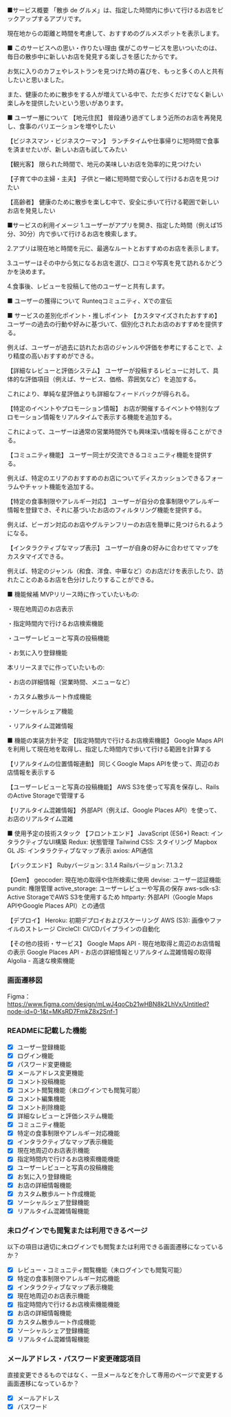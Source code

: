■サービス概要
「散歩 de グルメ」は、指定した時間内に歩いて行けるお店をピックアップするアプリです。

現在地からの距離と時間を考慮して、おすすめのグルメスポットを表示します。

■ このサービスへの思い・作りたい理由
僕がこのサービスを思いついたのは、毎日の散歩中に新しいお店を発見する楽しさを感じたからです。

お気に入りのカフェやレストランを見つけた時の喜びを、もっと多くの人と共有したいと思いました。

また、健康のために散歩をする人が増えている中で、ただ歩くだけでなく新しい楽しみを提供したいという思いがあります。

■ ユーザー層について
【地元住民】
普段通り過ぎてしまう近所のお店を再発見し、食事のバリエーションを増やしたい

【ビジネスマン・ビジネスウーマン】
ランチタイムや仕事帰りに短時間で食事を済ませたいが、新しいお店も試してみたい

【観光客】
限られた時間で、地元の美味しいお店を効率的に見つけたい

【子育て中の主婦・主夫】
子供と一緒に短時間で安心して行けるお店を見つけたい

【高齢者】
健康のために散歩を楽しむ中で、安全に歩いて行ける範囲で新しいお店を発見したい

■サービスの利用イメージ
1.ユーザーがアプリを開き、指定した時間（例えば15分、30分）内で歩いて行けるお店を検索します。

2.アプリは現在地と時間を元に、最適なルートとおすすめのお店を表示します。

3.ユーザーはその中から気になるお店を選び、口コミや写真を見て訪れるかどうかを決めます。

4.食事後、レビューを投稿して他のユーザーと共有します。

■ ユーザーの獲得について
Runteqコミュニティ、Xでの宣伝

■ サービスの差別化ポイント・推しポイント
【カスタマイズされたおすすめ】
ユーザーの過去の行動や好みに基づいて、個別化されたお店のおすすめを提供する。

例えば、ユーザーが過去に訪れたお店のジャンルや評価を参考にすることで、より精度の高いおすすめができる。

【詳細なレビューと評価システム】
ユーザーが投稿するレビューに対して、具体的な評価項目（例えば、サービス、価格、雰囲気など）を追加する。

これにより、単純な星評価よりも詳細なフィードバックが得られる。

【特定のイベントやプロモーション情報】
お店が開催するイベントや特別なプロモーション情報をリアルタイムで表示する機能を追加する。

これによって、ユーザーは通常の営業時間外でも興味深い情報を得ることができる。

【コミュニティ機能】
ユーザー同士が交流できるコミュニティ機能を提供する。

例えば、特定のエリアのおすすめのお店についてディスカッションできるフォーラムやチャット機能を追加する。

【特定の食事制限やアレルギー対応】
ユーザーが自分の食事制限やアレルギー情報を登録でき、それに基づいたお店のフィルタリング機能を提供する。

例えば、ビーガン対応のお店やグルテンフリーのお店を簡単に見つけられるようになる。

【インタラクティブなマップ表示】
ユーザーが自身の好みに合わせてマップをカスタマイズできる。

例えば、特定のジャンル（和食、洋食、中華など）のお店だけを表示したり、訪れたことのあるお店を色分けしたりすることができる。

■ 機能候補
MVPリリース時に作っていたいもの:

・現在地周辺のお店表示

・指定時間内で行けるお店検索機能

・ユーザーレビューと写真の投稿機能

・お気に入り登録機能


本リリースまでに作っていたいもの:

・お店の詳細情報（営業時間、メニューなど）

・カスタム散歩ルート作成機能

・ソーシャルシェア機能

・リアルタイム混雑情報

■ 機能の実装方針予定
【指定時間内で行けるお店検索機能】
Google Maps APIを利用して現在地を取得し、指定した時間内で歩いて行ける範囲を計算する

【リアルタイムの位置情報連動】
同じくGoogle Maps APIを使って、周辺のお店情報を表示する

【ユーザーレビューと写真の投稿機能】
AWS S3を使って写真を保存し、RailsのActive Storageで管理する

【リアルタイム混雑情報】
外部API（例えば、Google Places API）を使って、お店のリアルタイム混雑

■ 使用予定の技術スタック
【フロントエンド】
JavaScript (ES6+)
React: インタラクティブなUI構築
Redux: 状態管理
Tailwind CSS: スタイリング
Mapbox GL JS: インタラクティブなマップ表示
axios: API通信

【バックエンド】
Rubyバージョン: 3.1.4
Railsバージョン: 7.1.3.2

【Gem】
geocoder: 現在地の取得や住所検索に使用
devise: ユーザー認証機能
pundit: 権限管理
active_storage: ユーザーレビューや写真の保存
aws-sdk-s3: Active StorageでAWS S3を使用するため
httparty: 外部API（Google Maps APIやGoogle Places API）との通信

【デプロイ】
Heroku: 初期デプロイおよびスケーリング
AWS (S3): 画像やファイルのストレージ
CircleCI: CI/CDパイプラインの自動化

【その他の技術・サービス】
Google Maps API - 現在地取得と周辺のお店情報の表示
Google Places API - お店の詳細情報とリアルタイム混雑情報の取得
Algolia - 高速な検索機能

### 画面遷移図
Figma：https://www.figma.com/design/mLwJ4qoCb21wHBN8k2LhVx/Untitled?node-id=0-1&t=MKsRD7FmkZ8x2Snf-1

### READMEに記載した機能
- [x] ユーザー登録機能
- [x] ログイン機能
- [x] パスワード変更機能
- [x] メールアドレス変更機能
- [x] コメント投稿機能
- [x] コメント閲覧機能（未ログインでも閲覧可能）
- [x] コメント編集機能
- [x] コメント削除機能
- [x] 詳細なレビューと評価システム機能
- [x] コミュニティ機能
- [x] 特定の食事制限やアレルギー対応機能
- [x] インタラクティブなマップ表示機能
- [x] 現在地周辺のお店表示機能
- [x] 指定時間内で行けるお店検索機能機能
- [x] ユーザーレビューと写真の投稿機能
- [x] お気に入り登録機能
- [x] お店の詳細情報機能
- [x] カスタム散歩ルート作成機能
- [x] ソーシャルシェア登録機能
- [x] リアルタイム混雑情報機能

### 未ログインでも閲覧または利用できるページ
以下の項目は適切に未ログインでも閲覧または利用できる画面遷移になっているか？
- [x] レビュー・コミュニティ閲覧機能（未ログインでも閲覧可能）
- [x] 特定の食事制限やアレルギー対応機能
- [x] インタラクティブなマップ表示機能
- [x] 現在地周辺のお店表示機能
- [x] 指定時間内で行けるお店検索機能機能
- [x] お店の詳細情報機能
- [x] カスタム散歩ルート作成機能
- [x] ソーシャルシェア登録機能
- [x] リアルタイム混雑情報機能

### メールアドレス・パスワード変更確認項目
直接変更できるものではなく、一旦メールなどを介して専用のページで変更する画面遷移になっているか？
- [x] メールアドレス
- [x] パスワード